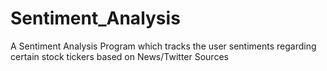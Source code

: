 # Sentiment_Analysis
A Sentiment Analysis Program which tracks the user sentiments regarding certain stock tickers based on News/Twitter Sources
